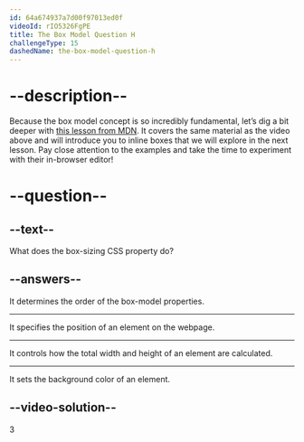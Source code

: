 ```yaml
---
id: 64a674937a7d00f97013ed0f
videoId: rIO5326FgPE
title: The Box Model Question H
challengeType: 15
dashedName: the-box-model-question-h
--- 
```

# --description--

Because the box model concept is so incredibly fundamental, let’s dig a bit deeper with [this lesson from MDN](https://developer.mozilla.org/en-US/docs/Learn/CSS/Building_blocks/The_box_model#what_is_the_css_box_model). It covers the same material as the video above and will introduce you to inline boxes that we will explore in the next lesson. Pay close attention to the examples and take the time to experiment with their in-browser editor!

# --question--

## --text--

What does the box-sizing CSS property do?

## --answers--

It determines the order of the box-model properties.

---

It specifies the position of an element on the webpage.

---

It controls how the total width and height of an element are calculated.

---

It sets the background color of an element.


## --video-solution--

3
